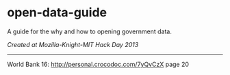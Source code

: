 open-data-guide
===============

A guide for the why and how to opening government data.

_Created at Mozilla-Knight-MIT Hack Day 2013_

--------------

World Bank 16: http://personal.crocodoc.com/7yQvCzX page 20
